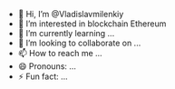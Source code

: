 - 👋 Hi, I’m @Vladislavmilenkiy
- 👀 I’m interested in blockchain Ethereum 
- 🌱 I’m currently learning ...
- 💞️ I’m looking to collaborate on ...
- 📫 How to reach me ...
- 😄 Pronouns: ...
- ⚡ Fun fact: ...

<!---
Vladislavmilenkiy/Vladislavmilenkiy is a ✨ special ✨ repository because its `README.md` (this file) appears on your GitHub profile.
You can click the Preview link to take a look at your changes.
--->
